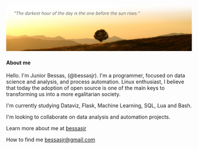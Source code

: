 <img src="https://github.com/bessasjr/bessasjr/blob/main/banner_05.jpg">

<h4>About me</h4>

Hello. I'm Junior Bessas, (@bessasjr). I'm a programmer, focused on data science and analysis, and process automation. Linux enthusiast, I believe that today the adoption of open source is one of the main keys to transforming us into a more egalitarian society.

I'm currently studying Dataviz, Flask, Machine Learning, SQL, Lua and Bash.

I'm looking to collaborate on data analysis and automation projects.

Learn more about me at <a href="https://biolink.ee/bessasjr/" target="_blank">bessasjr</a> 

How to find me bessasjr@gmail.com
<!---
<br>
<h4>My skills</h4>
<div>
  <img src="https://img.shields.io/badge/Python-FFD43B?style=for-the-badge&logo=python&logoColor=blue" />
  <img src="https://img.shields.io/badge/Pandas-2C2D72?style=for-the-badge&logo=pandas&logoColor=white" />
  <img src="https://img.shields.io/badge/Numpy-777BB4?style=for-the-badge&logo=numpy&logoColor=white" />
  <img src="https://img.shields.io/badge/Plotly-239120?style=for-the-badge&logo=plotly&logoColor=white" />
  <img src="https://img.shields.io/badge/Selenium-43B02A?style=for-the-badge&logo=Selenium&logoColor=white" />
  
</div>
--->

<!---
bessasjr/bessasjr is a ✨ special ✨ repository because its `README.md` (this file) appears on your GitHub profile.
You can click the Preview link to take a look at your changes.
--->
